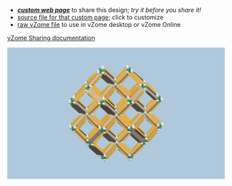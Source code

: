 
 - [***custom web page***][post] to share this design; *try it before you share it!*
 - [source file for that custom page][source]; click to customize
 - [raw vZome file][raw] to use in vZome desktop or vZome Online

[vZome Sharing documentation](https://vzome.github.io/vzome/sharing.html#how-it-works)

![Image](<Rhombic-Dodeca-spaced-packing.png>)


[post]: <https://John-Kostick.github.io/vzome-sharing/2021/12/07/Rhombic-Dodeca-spaced-packing-10-04-27.html>
[source]: <https://github.com/John-Kostick/vzome-sharing/edit/main/_posts/2021-12-07-Rhombic-Dodeca-spaced-packing-10-04-27.md>
[raw]: <https://raw.githubusercontent.com/John-Kostick/vzome-sharing/main/2021/12/07/10-04-27-Rhombic-Dodeca-spaced-packing/Rhombic-Dodeca-spaced-packing.vZome>